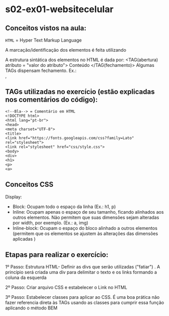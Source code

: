 # s02-ex01-websitecelular

## Conceitos vistos na aula:

`HTML` = Hyper Text Markup Language

A marcação/identificação dos elementos é feita utilizando <TAGs>

A estrutura sintática dos elementos no HTML é dada  por:
<TAG(abertura)  atributo = "valor do atributo"> Conteúdo </TAG(fechamento)> 
Algumas TAGs dispensam fechamento. Ex.: <br>, <meta>

## TAGs utilizadas no exercício (estão explicadas nos comentários do código):

```
<!--Bla--> = Comentário em HTML
<!DOCTYPE html>
<html lang="pt-br">
<head>
<meta charset="UTF-8">
<title>
<link href="https://fonts.googleapis.com/css?family=Lato" rel="stylesheet">
<link rel="stylesheet" href="css/style.css"> 
<body>
<div>
<h1>
<p>
<a>
 ```

## Conceitos CSS

Display:
 - Block: Ocupam todo o espaço da linha (Ex.: h1, p)
 - Inline: Ocupam apenas o espaço de seu tamanho, ficando alinhados aos outros elementos. Não permitem que suas dimensões sejam alteradas por width, por exemplo. (Ex.: a, img)
 - Inline-block: Ocupam o espaço do bloco alinhado a outros elementos (permitem que os elementos se ajustem às alterações  das dimensões aplicadas )



## Etapas para realizar o exercício:

1º Passo: Estrutura HTML-  Definir as divs que serão utilizadas ("fatiar") . A princípio será criada uma div para delimitar o texto e os links formando a coluna da esquerda

2º Passo: Criar arquivo CSS e estabelecer o Link no HTML

3º Passo: Estabelecer classes para aplicar ao CSS. É uma boa prática não fazer referencia direta às TAGs usando as classes para cumprir essa função aplicando o método BEM
